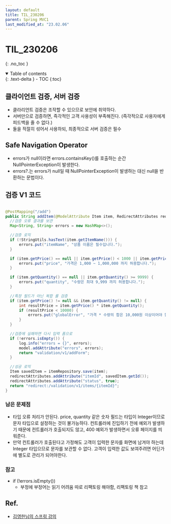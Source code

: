 ```yaml
---
layout: default
title: TIL_230206
parent: Spring MVC1
last_modified_at: "23.02.06"
---
```


# TIL_230206
{: .no_toc }

<details open markdown="block">
  <summary>
    Table of contents
  </summary>
  {: .text-delta }
- TOC
{:toc}
</details>

## 클라이언트 검증, 서버 검증
- 클라리언트 검증은 조작할 수 있으므로 보안에 취약하다.
- 서버만으로 검증하면, 즉각적인 고객 사용성이 부족해진다. (즉각적으로 사용자에게 피드백을 줄 수 없다.)
- 둘을 적절히 섞어서 사용하되, 최종적으로 서버 검증은 필수

## Safe Navigation Operator
- errors가 null이라면 errors.containsKey()를 호출하는 순간 NullPointerException이 발생한다.
- errors?.는 errors가 null일 때 NullPointerException이 발생하는 대신 null을 반환하는 문법이다.

## 검증 V1 코드

```java

@PostMapping("/add")
public String addItem(@ModelAttribute Item item, RedirectAttributes redirectAttributes, Model model) {
  //검증 오류 결과를 보관
  Map<String, String> errors = new HashMap<>();

  //검증 로직
  if (!StringUtils.hasText(item.getItemName())) {
      errors.put("itemName", "상품 이름은 필수입니다.");
  }

  if (item.getPrice() == null || item.getPrice() < 1000 || item.getPrice() > 1000000) {
      errors.put("price", "가격은 1,000 ~ 1,000,000 까지 허용합니다.");
  }

  if (item.getQuantity() == null || item.getQuantity() >= 9999) {
      errors.put("quantity", "수량은 최대 9,999 까지 허용합니다.");
  }

  //특정 필드가 아닌 복합 룰 검증
  if (item.getPrice() != null && item.getQuantity() != null) {
      int resultPrice = item.getPrice() * item.getQuantity();
      if (resultPrice < 10000) {
          errors.put("globalError", "가격 * 수량의 합은 10,000원 이상이어야 합니다. 현재 값 = " + resultPrice);
      }
  }

  //검증에 실패하면 다시 입력 폼으로
  if (!errors.isEmpty()) {
      log.info("errors = {}", errors);
      model.addAttribute("errors", errors);
      return "validation/v1/addForm";
  }

  //성공 로직
  Item savedItem = itemRepository.save(item);
  redirectAttributes.addAttribute("itemId", savedItem.getId());
  redirectAttributes.addAttribute("status", true);
  return "redirect:/validation/v1/items/{itemId}";
}

```

### 남은 문제점
- 타입 오류 처리가 안된다. price, quantity 같은 숫자 필드는 타입이 Integer이므로 문자 타입으로 설정하는 것이 불가능하다. 컨트롤러에 진입하기 전에 예외가 발생하기 때문에 컨트롤러가 호출되지도 않고, 400 예외가 발생하면서 오류 페이지를 띄워준다.
- 만약 컨트롤러가 호출된다고 가정해도 고객이 입력한 문자를 화면에 남겨야 하는데 Integer 타입으므로 문자를 보관할 수 없다. 고객이 입력한 값도 보여주려면 어딘가에 별도로 관리가 되어야한다.


### 참고
- if (!errors.isEmpty())
  - 부정에 부정어는 읽기 어려움 따로 리팩토링 해야함, 리팩토링 책 참고




## Ref.
- <a href="https://www.inflearn.com/course/%EC%8A%A4%ED%94%84%EB%A7%81-mvc-2/dashboard">김영한님의 스프링 강의</a>
